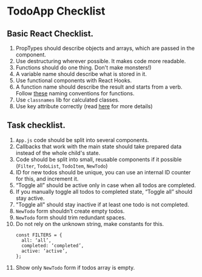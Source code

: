 # TodoApp Checklist

## Basic React Checklist.
1. PropTypes should describe objects and arrays, which are passed in the component.
1. Use destructuring wherever possible. It makes code more readable.
1. Functions should do one thing. Don't make monsters!)
1. A variable name should describe what is stored in it.
1. Use functional components with React Hooks.
1. A function name should describe the result and starts from a verb.
   Follow [these](https://medium.com/javascript-in-plain-english/handy-naming-conventions-for-event-handler-functions-props-in-react-fc1cbb791364) naming conventions for functions.
1. Use `classnames` lib for calculated classes.
1. Use key attribute correctly (read [here](https://medium.com/blackrock-engineering/5-common-mistakes-with-keys-in-react-b86e82020052) for more details)

## Task checklist.
1. `App.js` code should be split into several components.
1. Callbacks that work with the main state should take prepared data instead of the whole child's state.
1. Code should be split into small, reusable components if it possible (`Filter`, `TodoList`, `TodoItem`, `NewTodo`)
1. ID for new todos should be unique, you can use an internal ID counter for this, and increment it.
1. “Toggle all” should be active only in case when all todos are completed.
1. If you manually toggle all todos to completed state, “Toggle all” should stay active.
1. "Toggle all" should stay inactive if at least one todo is not completed.
1. `NewTodo` form shouldn’t create empty todos.
1. `NewTodo` form should trim redundant spaces.
1. Do not rely on the unknown string, make constants for this.
    ```
    const FILTERS = {
      all: ‘all’,
      completed: ‘completed’,
      active: ‘active’,
    };
    ```
1. Show only `NewTodo` form if todos array is empty.

